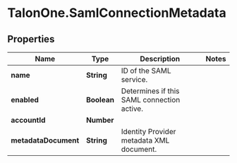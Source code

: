# TalonOne.SamlConnectionMetadata

## Properties

Name | Type | Description | Notes
------------ | ------------- | ------------- | -------------
**name** | **String** | ID of the SAML service. | 
**enabled** | **Boolean** | Determines if this SAML connection active. | 
**accountId** | **Number** |  | 
**metadataDocument** | **String** | Identity Provider metadata XML document. | 


